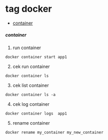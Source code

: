 # tag docker

- [container](#####container)

##### container

1. run container 
```
docker container start app1
```

2. cek run container
```
docker container ls
```

3. cek list container 
```
docker container ls -a
```

4. cek log container
```
docker container logs  app1
```

5.  rename container
```
docker rename my_container my_new_container
```
